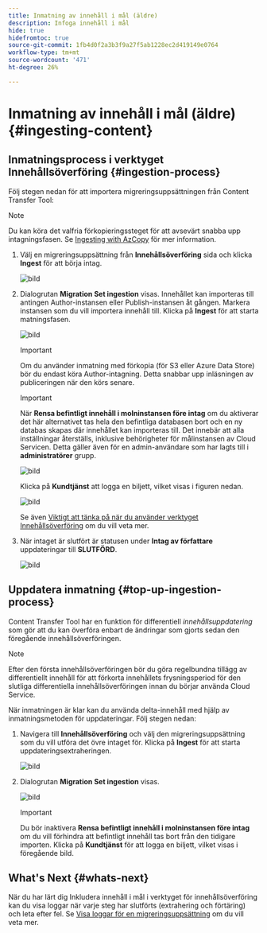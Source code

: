 ```yaml
---
title: Inmatning av innehåll i mål (äldre)
description: Infoga innehåll i mål
hide: true
hidefromtoc: true
source-git-commit: 1fb4d0f2a3b3f9a27f5ab1228ec2d419149e0764
workflow-type: tm+mt
source-wordcount: '471'
ht-degree: 26%

---
```


# Inmatning av innehåll i mål (äldre) {#ingesting-content}

## Inmatningsprocess i verktyget Innehållsöverföring {#ingestion-process}

Följ stegen nedan för att importera migreringsuppsättningen från Content Transfer Tool:
>[!NOTE]
>Du kan köra det valfria förkopieringssteget för att avsevärt snabba upp intagningsfasen. Se [Ingesting with AzCopy](https://experienceleague.adobe.com/docs/experience-manager-cloud-service/moving/cloud-migration/content-transfer-tool/handling-large-content-repositories.html?lang=en#ingesting-azcopy) för mer information.

1. Välj en migreringsuppsättning från **Innehållsöverföring** sida och klicka **Ingest** för att börja intag.

   ![bild](/help/journey-migration/content-transfer-tool/assets-ctt/ingestion-01.png)

1. Dialogrutan **Migration Set ingestion** visas. Innehållet kan importeras till antingen Author-instansen eller Publish-instansen åt gången. Markera instansen som du vill importera innehåll till. Klicka på **Ingest** för att starta matningsfasen.

   ![bild](/help/journey-migration/content-transfer-tool/assets-ctt/ingestion-02.png)

   >[!IMPORTANT]
   >Om du använder inmatning med förkopia (för S3 eller Azure Data Store) bör du endast köra Author-intagning. Detta snabbar upp inläsningen av publiceringen när den körs senare.

   >[!IMPORTANT]
   >När **Rensa befintligt innehåll i molninstansen före intag** om du aktiverar det här alternativet tas hela den befintliga databasen bort och en ny databas skapas där innehållet kan importeras till. Det innebär att alla inställningar återställs, inklusive behörigheter för målinstansen av Cloud Servicen. Detta gäller även för en admin-användare som har lagts till i **administratörer** grupp.

   ![bild](/help/journey-migration/content-transfer-tool/assets-ctt/ingestion-03.png)

   Klicka på **Kundtjänst** att logga en biljett, vilket visas i figuren nedan.

   ![bild](/help/journey-migration/content-transfer-tool/assets-ctt/ingestion-04.png)

   Se även [Viktigt att tänka på när du använder verktyget Innehållsöverföring](https://experienceleague.adobe.com/docs/experience-manager-cloud-service/moving/cloud-migration/content-transfer-tool/guidelines-best-practices-content-transfer-tool.html?lang=en#important-considerations) om du vill veta mer.

1. När intaget är slutfört är statusen under **Intag av författare** uppdateringar till **SLUTFÖRD**.

   ![bild](/help/journey-migration/content-transfer-tool/assets-ctt/ingestion-05.png)

## Uppdatera inmatning {#top-up-ingestion-process}

Content Transfer Tool har en funktion för differentiell *innehållsuppdatering* som gör att du kan överföra enbart de ändringar som gjorts sedan den föregående innehållsöverföringen.

>[!NOTE]
>Efter den första innehållsöverföringen bör du göra regelbundna tillägg av differentiellt innehåll för att förkorta innehållets frysningsperiod för den slutliga differentiella innehållsöverföringen innan du börjar använda Cloud Service.

När inmatningen är klar kan du använda delta-innehåll med hjälp av inmatningsmetoden för uppdateringar. Följ stegen nedan:

1. Navigera till **Innehållsöverföring** och välj den migreringsuppsättning som du vill utföra det övre intaget för. Klicka på **Ingest** för att starta uppdateringsextraheringen.

   ![bild](/help/journey-migration/content-transfer-tool/assets-ctt/topup-ingest1.png)


1. Dialogrutan **Migration Set ingestion** visas.

   ![bild](/help/journey-migration/content-transfer-tool/assets-ctt/topup-ingest2.png)

   >[!IMPORTANT]
   >Du bör inaktivera **Rensa befintligt innehåll i molninstansen före intag** om du vill förhindra att befintligt innehåll tas bort från den tidigare importen. Klicka på **Kundtjänst** för att logga en biljett, vilket visas i föregående bild.

## What&#39;s Next {#whats-next}

När du har lärt dig Inkludera innehåll i mål i verktyget för innehållsöverföring kan du visa loggar när varje steg har slutförts (extrahering och förtäring) och leta efter fel. Se [Visa loggar för en migreringsuppsättning](https://experienceleague.adobe.com/docs/experience-manager-cloud-service/moving/cloud-migration/content-transfer-tool/viewing-logs.html?lang=en) om du vill veta mer.
